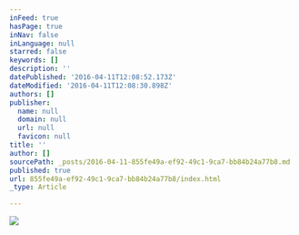 ```yaml
---
inFeed: true
hasPage: true
inNav: false
inLanguage: null
starred: false
keywords: []
description: ''
datePublished: '2016-04-11T12:08:52.173Z'
dateModified: '2016-04-11T12:08:30.898Z'
authors: []
publisher:
  name: null
  domain: null
  url: null
  favicon: null
title: ''
author: []
sourcePath: _posts/2016-04-11-855fe49a-ef92-49c1-9ca7-bb84b24a77b8.md
published: true
url: 855fe49a-ef92-49c1-9ca7-bb84b24a77b8/index.html
_type: Article

---
```

![](https://the-grid-user-content.s3-us-west-2.amazonaws.com/0fd5980f-da92-4272-b2c9-2abbb1e74337.jpg)